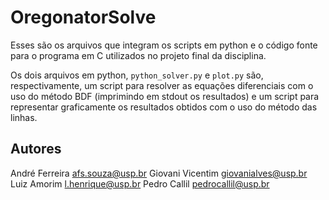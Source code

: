 OregonatorSolve
===============

Esses são os arquivos que integram os scripts em python e o código fonte
para o programa em C utilizados no projeto final da disciplina.

Os dois arquivos em python, `python_solver.py` e `plot.py` são,
respectivamente, um script para resolver as equações diferenciais com o uso do
método BDF (imprimindo em stdout os resultados) e um script para representar
graficamente os resultados obtidos com o uso do método das linhas.

Autores
-------

André Ferreira <afs.souza@usp.br>
Giovani Vicentim <giovanialves@usp.br>
Luiz Amorim <l.henrique@usp.br>
Pedro Callil <pedrocallil@usp.br>

